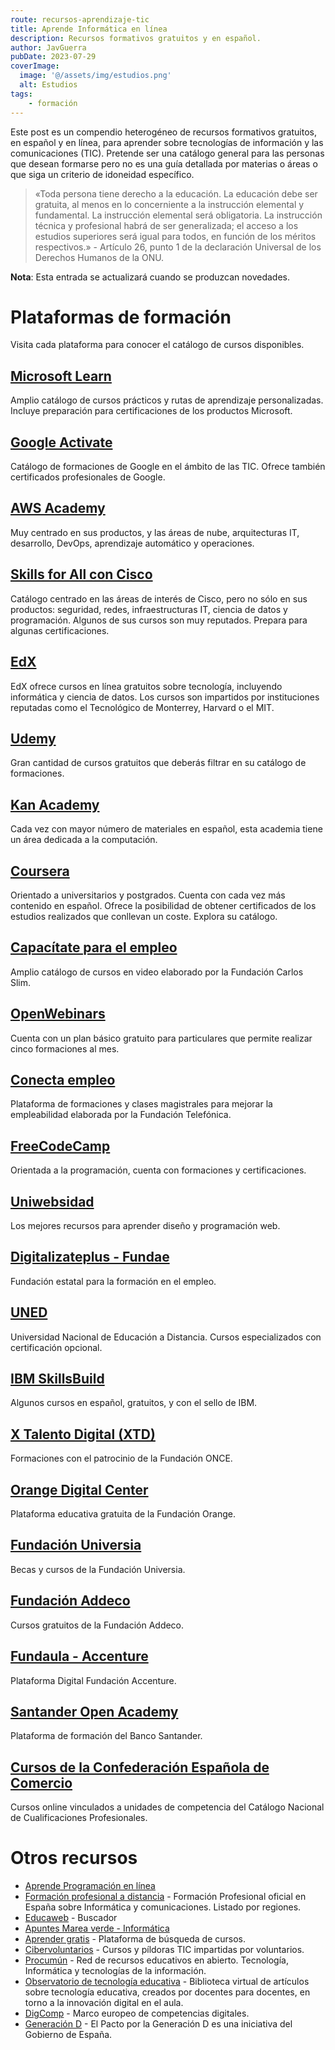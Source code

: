 ```yaml
---
route: recursos-aprendizaje-tic
title: Aprende Informática en línea
description: Recursos formativos gratuitos y en español.
author: JavGuerra
pubDate: 2023-07-29
coverImage:
  image: '@/assets/img/estudios.png'
  alt: Estudios
tags:
    - formación
---
```


Este post es un compendio heterogéneo de recursos formativos gratuitos, en español y en línea, para aprender sobre tecnologías de información y las comunicaciones (TIC). Pretende ser una catálogo general para las personas que desean formarse pero no es una guía detallada por materias o áreas o que siga un criterio de idoneidad específico.

> «Toda persona tiene derecho a la educación. La educación debe ser gratuita, al menos en lo concerniente a la instrucción elemental y fundamental. La instrucción elemental será obligatoria. La instrucción técnica y profesional habrá de ser generalizada; el acceso a los estudios superiores será igual para todos, en función de los méritos respectivos.» - Artículo 26, punto 1 de la declaración Universal de los Derechos Humanos de la ONU.

<span class="note">**Nota**: Esta entrada se actualizará cuando se produzcan novedades.</span>

# Plataformas de formación

Visita cada plataforma para conocer el catálogo de cursos disponibles.

## [Microsoft Learn](https://learn.microsoft.com/es-es/)

Amplio catálogo de cursos prácticos y rutas de aprendizaje personalizadas. Incluye preparación para certificaciones de los productos Microsoft.

## [Google Activate](https://grow.google/intl/es/courses-and-tools/)

Catálogo de formaciones de Google en el ámbito de las TIC. Ofrece también certificados profesionales de Google.

## [AWS Academy](https://aws.amazon.com/es/training/awsacademy/)

Muy centrado en sus productos, y las áreas de nube, arquitecturas IT, desarrollo, DevOps, aprendizaje automático y operaciones.

## [Skills for All con Cisco](https://skillsforall.com/es/)

Catálogo centrado en las áreas de interés de Cisco, pero no sólo en sus productos: seguridad, redes, infraestructuras IT, ciencia de datos y programación. Algunos de sus cursos son muy reputados. Prepara para algunas certificaciones.

## [EdX](https://www.edx.org/es)

EdX ofrece cursos en línea gratuitos sobre tecnología, incluyendo informática y ciencia de datos. Los cursos son impartidos por instituciones reputadas como el Tecnológico de Monterrey, Harvard o el MIT.

## [Udemy](https://www.udemy.com/)

Gran cantidad de cursos gratuitos que deberás filtrar en su catálogo de formaciones.

## [Kan Academy](https://es.khanacademy.org/computing)

Cada vez con mayor número de materiales en español, esta academia tiene un área dedicada a la computación.

## [Coursera](https://www.coursera.org/browse)

Orientado a universitarios y postgrados. Cuenta con cada vez más contenido en español. Ofrece la posibilidad de obtener certificados de los estudios realizados que conllevan un coste. Explora su catálogo.

## [Capacítate para el empleo](https://capacitateparaelempleo.org/categorias/view/7)

Amplio catálogo de cursos en video elaborado por la Fundación Carlos Slim.

## [OpenWebinars](https://openwebinars.net/cursos/)

Cuenta con un plan básico gratuito para particulares que permite realizar cinco formaciones al mes.

## [Conecta empleo](https://conectaempleo-formacion.fundaciontelefonica.com/)

Plataforma de formaciones y clases magistrales para mejorar la empleabilidad elaborada por la Fundación Telefónica.

## [FreeCodeCamp](https://www.freecodecamp.org/espanol/)

Orientada a la programación, cuenta con formaciones y certificaciones.

## [Uniwebsidad](https://uniwebsidad.com/?from=librosweb)

Los mejores recursos para aprender diseño y programación web.

## [Digitalizateplus - Fundae](https://digitalizateplus.fundae.es/)

Fundación estatal para la formación en el empleo.

## [UNED](https://iedra.uned.es/courses/)

Universidad Nacional de Educación a Distancia. Cursos especializados con certificación opcional.

## [IBM SkillsBuild](https://sb-auth.skillsbuild.org/signup)

Algunos cursos en español, gratuitos, y con el sello de IBM.

## [X Talento Digital (XTD)](https://portalentodigital.fundaciononce.es/cursos)

Formaciones con el patrocinio de la Fundación ONCE.

## [Orange Digital Center](https://online.orangedigitalcenter.es/courses)

Plataforma educativa gratuita de la Fundación Orange.

## [Fundación Universia](https://www.fundacionuniversia.net/es/becas-cursos.html)

Becas y cursos de la Fundación Universia.

## [Fundación Addeco](https://fundacionadecco.org/cursos/)

Cursos gratuitos de la Fundación Addeco.

## [Fundaula - Accenture](https://www.fundaula.es/#cursos)

Plataforma Digital Fundación Accenture.

## [Santander Open Academy](https://www.santanderopenacademy.com)

Plataforma de formación del Banco Santander.

## [Cursos de la Confederación Española de Comercio](https://www.cursosfemxa.es/cec)

Cursos online vinculados a unidades de competencia del Catálogo Nacional de Cualificaciones Profesionales.

# Otros recursos

* [Aprende Programación en línea](recursos-aprendizaje-programacion)
* [Formación profesional a distancia](https://www.educacionyfp.gob.es/fpadistancia/oferta-formativa/oferta-formativa-ciclos/informatica-comunicaciones.html) - Formación Profesional oficial en España sobre Informática y comunicaciones. Listado por regiones.
* [Educaweb](https://www.educaweb.com/) - Buscador
* [Apuntes Marea verde - Informática](https://www.apuntesmareaverde.org.es/)
* [Aprender gratis](https://aprendergratis.es/) - Plataforma de búsqueda de cursos.
* [Cibervoluntarios](https://www.cibervoluntarios.org/es) - Cursos y píldoras TIC impartidas por voluntarios.
* [Procumún](https://procomun.intef.es/search-full?f%5B0%5D=knowledgearea_keyword%3AInform%C3%A1tica%20y%20Tecnolog%C3%ADas%20de%20la%20Informaci%C3%B3n&f%5B1%5D=knowledgearea_keyword%3ATecnolog%C3%ADas) - Red de recursos educativos en abierto. Tecnología, Informática y tecnologías de la información.
* [Observatorio de tecnología educativa](https://intef.es/recursos-educativos/observatorio-de-tecnologia-educativa/) - Biblioteca virtual de artículos sobre tecnología educativa, creados por docentes para docentes, en torno a la innovación digital en el aula.
* [DigComp](https://epale.ec.europa.eu/es/content/marco-europeo-de-competencias-digitales-digcomp) - Marco europeo de competencias digitales.
* [Generación D](https://generaciond.gob.es/iniciativas) - El Pacto por la Generación D es una iniciativa del Gobierno de España. 
